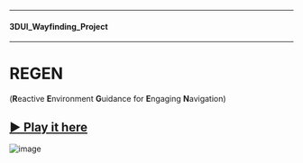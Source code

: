 ___________

#### 3DUI_Wayfinding_Project
___________

# REGEN
(**R**eactive **E**nvironment **G**uidance for **E**ngaging **N**avigation)



## [▶️ Play it here](https://play.unity.com/mg/other/webgl-builds-224658)
![image](https://play-static.unity.com/20220725/p/images/f359b08e-2fce-426e-9151-26213738068b_Screenshot_2022_07_26_001736.png)
